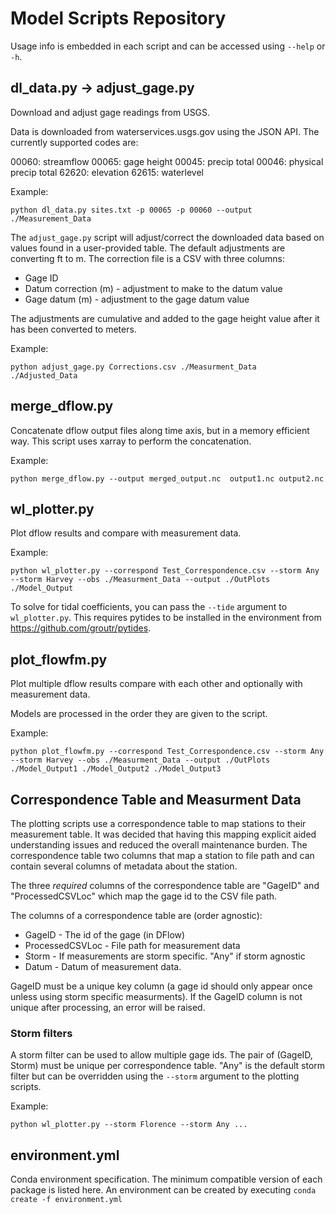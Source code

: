 # Model Scripts Repository
Usage info is embedded in each script and can be accessed using `--help` or `-h`.

## dl_data.py -> adjust_gage.py
Download and adjust gage readings from USGS.

Data is downloaded from waterservices.usgs.gov using the JSON API. The currently supported codes are:

00060: streamflow
00065: gage height
00045: precip total
00046: physical precip total
62620: elevation
62615: waterlevel

Example:
```
python dl_data.py sites.txt -p 00065 -p 00060 --output ./Measurement_Data
```

The `adjust_gage.py` script will adjust/correct the downloaded data based on values found in a user-provided table.
The default adjustments are converting ft to m.
The correction file is a CSV with three columns:

* Gage ID
* Datum correction (m) - adjustment to make to the datum value
* Gage datum (m) - adjustment to the gage datum value

The adjustments are cumulative and added to the gage height value after it has been converted to meters.

Example:
```
python adjust_gage.py Corrections.csv ./Measurment_Data ./Adjusted_Data
```

## merge_dflow.py
Concatenate dflow output files along time axis, but in a memory efficient way. This script uses xarray to perform the concatenation.

Example:
```
python merge_dflow.py --output merged_output.nc  output1.nc output2.nc
```

## wl_plotter.py
Plot dflow results and compare with  measurement data.

Example:
```
python wl_plotter.py --correspond Test_Correspondence.csv --storm Any --storm Harvey --obs ./Measurment_Data --output ./OutPlots ./Model_Output
```

To solve for tidal coefficients, you can pass the `--tide` argument to `wl_plotter.py`. This requires pytides to be installed in the environment from https://github.com/groutr/pytides.


## plot_flowfm.py
Plot multiple dflow results compare with each other and optionally with measurement data.

Models are processed in the order they are given to the script.

Example:
```
python plot_flowfm.py --correspond Test_Correspondence.csv --storm Any --storm Harvey --obs ./Measurment_Data --output ./OutPlots ./Model_Output1 ./Model_Output2 ./Model_Output3
```

## Correspondence Table and Measurment Data
The plotting scripts use a correspondence table to map stations to their measurement table. It was decided that having this mapping explicit aided understanding issues and reduced the overall maintenance burden. The correspondence table two columns that map a station to file path and can contain several columns of metadata about the station.

The three *required* columns of the correspondence table are "GageID" and "ProcessedCSVLoc" which map the gage id to the CSV file path.

The columns of a correspondence table are (order agnostic):

* GageID - The id of the gage (in DFlow)
* ProcessedCSVLoc - File path for measurement data
* Storm - If measurements are storm specific. "Any" if storm agnostic
* Datum - Datum of measurement data.

GageID must be a unique key column (a gage id should only appear once unless using storm specific measurments). If the GageID column is not unique after processing, an error will be raised.

### Storm filters
A storm filter can be used to allow multiple gage ids. The pair of (GageID, Storm) must be unique per correspondence table. "Any" is the default storm filter but can be overridden using the `--storm` argument to the plotting scripts.

Example:
```
python wl_plotter.py --storm Florence --storm Any ...
```

## environment.yml
Conda environment specification. The minimum compatible version of each package is listed here.
An environment can be created by executing `conda create -f environment.yml`